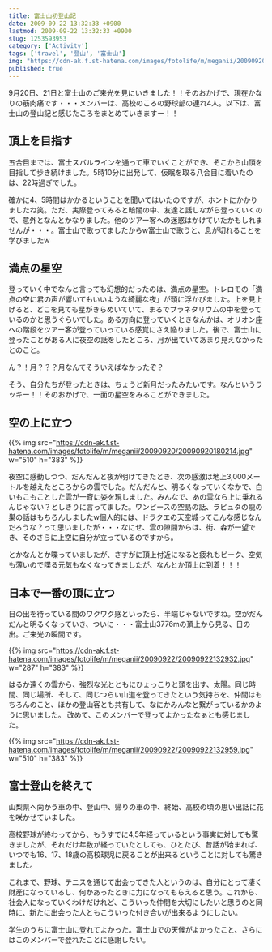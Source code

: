 ```yaml
---
title: 富士山初登山記
date: 2009-09-22 13:32:33 +0900
lastmod: 2009-09-22 13:32:33 +0900
slug: 1253593953
category: ['Activity']
tags: ['travel', '登山', '富士山']
img: "https://cdn-ak.f.st-hatena.com/images/fotolife/m/meganii/20090920/20090920180214.jpg"
published: true
---
```


9月20日、21日と富士山のご来光を見にいきました！！そのおかげで、現在かなりの筋肉痛です・・・メンバーは、高校のころの野球部の連れ4人。以下は、富士山の登山記と感じたころをまとめていきますー！！

## 頂上を目指す

五合目までは、富士スバルラインを通って車でいくことができ、そこから山頂を目指して歩き続けました。5時10分に出発して、仮眠を取る八合目に着いたのは、22時過ぎでした。

確かに4、5時間はかかるということを聞いてはいたのですが、ホントにかかりましたね笑。ただ、実際登ってみると暗闇の中、友達と話しながら登っていくので、意外となんとかなりました。他のツアー客への迷惑はかけていたかもしれませんが・・・。富士山で歌ってましたからw富士山で歌うと、息が切れることを学びましたw


## 満点の星空

登っていく中でなんと言っても幻想的だったのは、満点の星空。トレロモの「満点の空に君の声が響いてもいいような綺麗な夜」が頭に浮かびました。上を見上げると、どこを見ても星がきらめいていて、まるでプラネタリウムの中を登っているのかと思うぐらいでした。ある方向に登っていくときなんかは、オリオン座への階段をツアー客が登っていっている感覚にさえ陥りました。後で、富士山に登ったことがある人に夜空の話をしたところ、月が出ていてあまり見えなかったとのこと。

ん？！月？？？月なんてそういえばなかったぞ？

そう、自分たちが登ったときは、ちょうど新月だったみたいです。なんというラッキー！！そのおかげで、一面の星空をみることができました。



## 空の上に立つ

{{% img src="https://cdn-ak.f.st-hatena.com/images/fotolife/m/meganii/20090920/20090920180214.jpg" w="510" h="383" %}}

夜空に感動しつつ、だんだんと夜が明けてきたとき、次の感激は地上3,000メートルを越えたところからの雲でした。だんだんと、明るくなっていくなかで、白いもこもことした雲が一斉に姿を現しました。みんなで、あの雲なら上に乗れるんじゃない？としきりに言ってました。ワンピースの空島の話、ラピュタの龍の巣の話はもちろんしましたw個人的には、ドラクエの天空城ってこんな感じなんだろうな？って思いましたが・・・なにせ、雲の隙間からは、街、森が一望でき、そのさらに上空に自分が立っているのですから。

とかなんとか喋っていましたが、さすがに頂上付近になると疲れもピーク、空気も薄いので喋る元気もなくなってきましたが、なんとか頂上に到着！！！





## 日本で一番の頂に立つ

日の出を待っている間のワクワク感といったら、半端じゃないですね。空がだんだんと明るくなっていき、ついに・・・富士山3776mの頂上から見る、日の出。ご来光の瞬間です。

{{% img src="https://cdn-ak.f.st-hatena.com/images/fotolife/m/meganii/20090922/20090922132932.jpg" w="287" h="383" %}}

はるか遠くの雲から、強烈な光とともにひょっこりと頭を出す、太陽。同じ時間、同じ場所、そして、同じつらい山道を登ってきたという気持ちを、仲間はもちろんのこと、ほかの登山客とも共有して、なにかみんなと繋がっているかのように思いました。
改めて、このメンバーで登ってよかったなぁとも感じました。

{{% img src="https://cdn-ak.f.st-hatena.com/images/fotolife/m/meganii/20090922/20090922132959.jpg" w="510" h="383" %}}


## 富士登山を終えて

山梨県へ向かう車の中、登山中、帰りの車の中、終始、高校の頃の思い出話に花を咲かせていました。

高校野球が終わってから、もうすでに4,5年経っているという事実に対しても驚きましたが、それだけ年数が経っていたとしても、ひとたび、昔話が始まれば、いつでも16、17、18歳の高校球児に戻ることが出来るということに対しても驚きました。

これまで、野球、テニスを通じて出会ってきた人というのは、自分にとって凄く財産になっているし、何かあったときに力になってもらえると思う。これから、社会人になっていくわけだけれど、こういった仲間を大切にしたいと思うのと同時に、新たに出会った人ともこういった付き合いが出来るようにしたい。

学生のうちに富士山に登れてよかった。富士山での天候がよかったこと、さらにはこのメンバーで登れたことに感謝したい。